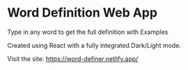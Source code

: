 # Word Definition Web App

Type in any word to get the full definition with Examples

Created using React with a fully integrated Dark/Light mode.

Visit the site: https://word-definer.netlify.app/

